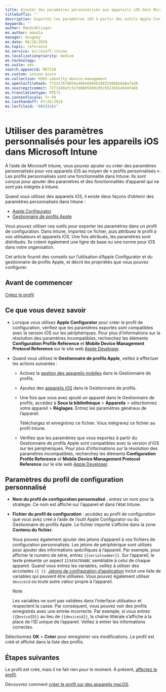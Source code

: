 ```yaml
---
title: Ajouter des paramètres personnalisés aux appareils iOS dans Microsoft Intune - Azure | Microsoft Docs
titleSuffix: ''
description: Exportez les paramètres iOS à partir des outils Apple Configurator ou Gestionnaire de profils Apple, puis importez-les dans Microsoft Intune. Ces paramètres peuvent créer, utiliser et contrôler les paramètres et fonctionnalités personnalisés sur les appareils iOS. Vous pouvez ensuite assigner ou distribuer ce profil personnalisé aux appareils iOS de votre organisation pour créer une base de référence ou un standard.
keywords: ''
author: MandiOhlinger
ms.author: mandia
manager: dougeby
ms.date: 06/26/2019
ms.topic: reference
ms.service: microsoft-intune
ms.localizationpriority: medium
ms.technology: ''
ms.suite: ems
search.appverid: MET150
ms.custom: intune-azure
ms.collection: M365-identity-device-management
ms.openlocfilehash: f75317678034a488e689461982550bbb0a8afad8
ms.sourcegitcommit: 7273100afc51fd808558dc05c651358145d4fa6b
ms.translationtype: MTE75
ms.contentlocale: fr-FR
ms.lasthandoff: 07/26/2019
ms.locfileid: "68533161"
---
```

# <a name="use-custom-settings-for-ios-devices-in-microsoft-intune"></a>Utiliser des paramètres personnalisés pour les appareils iOS dans Microsoft Intune

À l’aide de Microsoft Intune, vous pouvez ajouter ou créer des paramètres personnalisés pour vos appareils iOS au moyen de « profils personnalisés ». Les profils personnalisés sont une fonctionnalité dans Intune. Ils sont conçus pour ajouter des paramètres et des fonctionnalités d’appareil qui ne sont pas intégrés à Intune.

Quand vous utilisez des appareils iOS, il existe deux façons d’obtenir des paramètres personnalisés dans Intune :

- [Apple Configurator](https://itunes.apple.com/app/apple-configurator-2/id1037126344?mt=12)
- [Gestionnaire de profils Apple](https://support.apple.com/profile-manager)

Vous pouvez utiliser ces outils pour exporter les paramètres dans un profil de configuration. Dans Intune, importez ce fichier, puis attribuez le profil à vos utilisateurs et appareils iOS. Une fois attribués, les paramètres sont distribués. Ils créent également une ligne de base ou une norme pour iOS dans votre organisation.

Cet article fournit des conseils sur l’utilisation d’Apple Configurator et du gestionnaire de profils Apple, et décrit les propriétés que vous pouvez configurer.

## <a name="before-you-begin"></a>Avant de commencer

[Créez le profil](device-profile-create.md).

## <a name="what-you-need-to-know"></a>Ce que vous devez savoir

- Lorsque vous utilisez **Apple Configurator** pour créer le profil de configuration, vérifiez que les paramètres exportés sont compatibles avec la version iOS sur les périphériques. Pour plus d’informations sur la résolution des paramètres incompatibles, recherchez les éléments **Configuration Profile Reference** et **Mobile Device Management Protocol Reference** sur le site web [Apple Developer](https://developer.apple.com/).

- Quand vous utilisez le **Gestionnaire de profils Apple**, veillez à effectuer les actions suivantes :

  - Activez la [gestion des appareils mobiles](https://help.apple.com/serverapp/mac/5.7/#/apd05B9B761-D390-4A75-9251-E9AD29A61D0C) dans le Gestionnaire de profils.
  - Ajoutez des [appareils iOS](https://help.apple.com/profilemanager/mac/5.7/#/pm9onzap1984) dans le Gestionnaire de profils.
  - Une fois que vous avez ajouté un appareil dans le Gestionnaire de profils, accédez à **Sous la bibliothèque**  > **Appareils** > sélectionnez votre appareil > **Réglages**. Entrez les paramètres généraux de l’appareil.

    Téléchargez et enregistrez ce fichier. Vous intégrerez ce fichier au profil Intune.

  - Vérifiez que les paramètres que vous exportez à partir du Gestionnaire de profils Apple sont compatibles avec la version d’iOS sur les périphériques. Pour plus d’informations sur la résolution des paramètres incompatibles, recherchez les éléments **Configuration Profile Reference** et **Mobile Device Management Protocol Reference** sur le site web [Apple Developer](https://developer.apple.com/).

## <a name="custom-configuration-profile-settings"></a>Paramètres du profil de configuration personnalisé

- **Nom du profil de configuration personnalisé** : entrez un nom pour la stratégie. Ce nom est affiché sur l’appareil et dans l’état Intune.
- **Fichier du profil de configuration** : accédez au profil de configuration que vous avez créé à l’aide de l’outil Apple Configurator ou du Gestionnaire de profils Apple. Le fichier importé s’affiche dans la zone **Contenu du fichier**.

  Vous pouvez également ajouter des jetons d’appareil à vos fichiers de configuration personnalisés. Les jetons de périphérique sont utilisés pour ajouter des informations spécifiques à l’appareil. Par exemple, pour afficher le numéro de série, entrez `{{serialnumber}}`. Sur l’appareil, le texte présente un aspect `123456789ABC` semblable à celui de chaque appareil. Quand vous entrez les variables, veillez à utiliser des accolades `{{ }}`. [Jetons de configuration d’application](app-configuration-policies-use-ios.md#tokens-used-in-the-property-list) inclut une liste de variables qui peuvent être utilisées. Vous pouvez également utiliser `deviceid` ou toute autre valeur propre à l’appareil.

  > [!NOTE]
  > Les variables ne sont pas validées dans l’interface utilisateur et respectent la casse. Par conséquent, vous pouvez voir des profils enregistrés avec une entrée incorrecte. Par exemple, si vous entrez `{{DeviceID}}` au lieu de `{{deviceid}}`, la chaîne littérale s’affiche à la place de l’ID unique de l’appareil. Veillez à entrer les informations correctes.

Sélectionnez **OK** > **Créer** pour enregistrer vos modifications. Le profil est créé et affiché dans la liste des profils.

## <a name="next-steps"></a>Étapes suivantes

Le profil est créé, mais il ne fait rien pour le moment. À présent, [affectez le profil](device-profile-assign.md).

Découvrez comment [créer le profil sur des appareils macOS](custom-settings-macos.md). 

